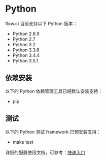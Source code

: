 # Python

flow.ci 当前支持以下 Python 版本：

- Python 2.6.9
- Python 2.7
- Python 3.2
- Python 3.3.6
- Python 3.4.4
- Python 3.5.1

## 依赖安装
以下的 Python 依赖管理工具已经默认安装支持：

- pip

## 测试
以下的 Python 测试 framework 已预安装支持：

- make test

详细的配置使用文档，可参考：[快速入门](http://flow.ci/documents/start)

